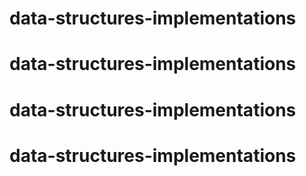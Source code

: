 # data-structures-implementations
# data-structures-implementations
# data-structures-implementations
# data-structures-implementations
